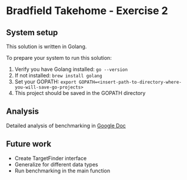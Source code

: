 # Bradfield Takehome - Exercise 2

## System setup 
This solution is written in Golang. 

To prepare your system to run this solution: 

1. Verify you have Golang installed: `go --version`
2. If not installed: `brew install golang`  
3. Set your GOPATH: 
	`export GOPATH=<insert-path-to-directory-where-you-will-save-go-projects>`
4. This project should be saved in the GOPATH directory

## Analysis 
Detailed analysis of benchmarking in [Google Doc](https://docs.google.com/document/d/1F-eGgUg6_c0UZuk0HssdgZLyPe9k1zeEeCdCs-tGaWA/edit?usp=sharing)

## Future work
* Create TargetFinder interface
* Generalize for different data types
* Run benchmarking in the main function   


